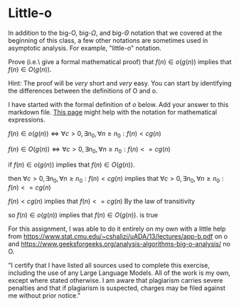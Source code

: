 # Little-o

In addition to the big-O, big-$\Omega$, and big-$\Theta$ notation that
we covered at the beginning of this class, a few other notations are sometimes
used in asymptotic analysis.  For example, "little-$o$" notation.

Prove (i.e.\ give a formal mathematical proof) that $f(n)\in o(g(n))$ implies
that $f(n)\in O(g(n))$.

Hint: The proof will be *very* short and *very* easy. You can start by
identifying the differences between the definitions of O and o.

I have started with the formal definition of $o$ below. Add your answer to this
markdown file. [This
page](https://docs.github.com/en/get-started/writing-on-github/working-with-advanced-formatting/writing-mathematical-expressions)
might help with the notation for mathematical expressions.

$f(n)\in o(g(n)) \iff \forall c>0, \exists n_0, \forall n\ge n_0: f(n) < c g(n)$

$f(n)\in O(g(n)) \iff \forall c>0, \exists n_0, \forall n\ge n_0: f(n) <= c g(n)$

if $f(n)\in o(g(n))$ implies that $f(n)\in O(g(n))$.

then $\forall c>0, \exists n_0, \forall n\ge n_0: f(n) < c g(n)$ implies that $\forall c>0, \exists n_0, \forall n\ge n_0: f(n) <= c g(n)$

$f(n) < c g(n)$ implies that $f(n) <= c g(n)$ By the law of transitivity

so $f(n)\in o(g(n))$ implies
that $f(n)\in O(g(n))$.  is true


For this assignment, I was able to do it entirely on my own with a little help from https://www.stat.cmu.edu/~cshalizi/uADA/13/lectures/app-b.pdf on o and https://www.geeksforgeeks.org/analysis-algorithms-big-o-analysis/ no O.

"I certify that I have listed all sources used to complete this exercise, including the use of any Large Language Models. All of the work is my own, except where stated otherwise. I am aware that plagiarism carries severe penalties and that if plagiarism is suspected, charges may be filed against me without prior notice."

